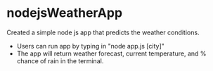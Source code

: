 # nodejsWeatherApp
Created a simple node js app that predicts the weather conditions.

* Users can run app by typing in "node app.js [city]"
* The app will return weather forecast, current temperature, and % chance of rain in the terminal.
